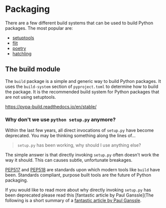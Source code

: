 # Packaging

There are a few different build systems that can be used to build Python
packages.  The most popular are:

- [setuptools](https://setuptools.readthedocs.io/en/latest/)
- [flit](https://flit.readthedocs.io/en/latest/)
- [poetry](https://python-poetry.org/)
- [hatchling](https://hatch.pypa.io/latest/)

## The build module

The `build` package is a simple and generic way to build Python packages.
It uses the `build-system` section of `pyproject.toml` to determine how to
build the package.  It is the recommended build system for Python packages
that are not using setuptools.

<https://pypa-build.readthedocs.io/en/stable/>

### Why don't we use `python setup.py` anymore?

Within the last few years, all direct invocations of `setup.py` have become deprecated.
You may be thinking something along the lines of...

> `setup.py` has been working, why should I use anything else?

The simple answer is that directly invoking `setup.py` often doesn't work the way it should.
This can causes subtle, unfortunate breakages.

[PEP517](https://peps.python.org/pep-0517/) and [PEP518](https://peps.python.org/pep-0518/) are
standards upon which modern tools like `build` have been.
Standards compliant, purpose built tools are the future of Python packaging.

If you would like to read more about why directly invoking `setup.py` has been deprecated
please read this [fantastic article by Paul Ganssle](The following is a short summary of a
[fantastic article by Paul Ganssle](https://blog.ganssle.io/articles/2021/10/setup-py-deprecated.html).
